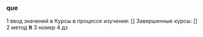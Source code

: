 ### que
1 ввод значений в Курсы в процессе изучения: [] 
                  Завершенные курсы: []
2 метод __lt__
3 номер 4 дз 